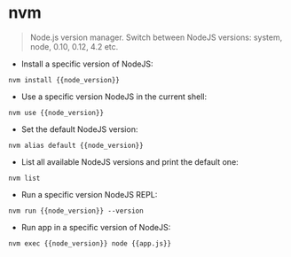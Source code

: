 # nvm

> Node.js version manager.
> Switch between NodeJS versions: system, node, 0.10, 0.12, 4.2 etc.

- Install a specific version of NodeJS:

`nvm install {{node_version}}`

- Use a specific version NodeJS in the current shell:

`nvm use {{node_version}}`

- Set the default NodeJS version:

`nvm alias default {{node_version}}`

- List all available NodeJS versions and print the default one:

`nvm list`

- Run a specific version NodeJS REPL:

`nvm run {{node_version}} --version`

- Run app in a specific version of NodeJS:

`nvm exec {{node_version}} node {{app.js}}`
